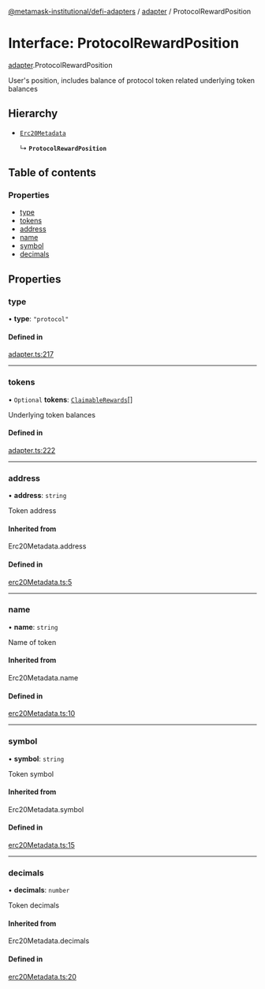 [@metamask-institutional/defi-adapters](../README.md) / [adapter](../modules/adapter.md) / ProtocolRewardPosition

# Interface: ProtocolRewardPosition

[adapter](../modules/adapter.md).ProtocolRewardPosition

User's position, includes balance of protocol token related underlying token balances

## Hierarchy

- [`Erc20Metadata`](../modules/erc20Metadata.md#erc20metadata)

  ↳ **`ProtocolRewardPosition`**

## Table of contents

### Properties

- [type](adapter.ProtocolRewardPosition.md#type)
- [tokens](adapter.ProtocolRewardPosition.md#tokens)
- [address](adapter.ProtocolRewardPosition.md#address)
- [name](adapter.ProtocolRewardPosition.md#name)
- [symbol](adapter.ProtocolRewardPosition.md#symbol)
- [decimals](adapter.ProtocolRewardPosition.md#decimals)

## Properties

### type

• **type**: ``"protocol"``

#### Defined in

[adapter.ts:217](https://github.com/consensys-vertical-apps/mmi-defi-adapters/blob/main/src/types/adapter.ts#L217)

___

### tokens

• `Optional` **tokens**: [`ClaimableRewards`](adapter.ClaimableRewards.md)[]

Underlying token balances

#### Defined in

[adapter.ts:222](https://github.com/consensys-vertical-apps/mmi-defi-adapters/blob/main/src/types/adapter.ts#L222)

___

### address

• **address**: `string`

Token address

#### Inherited from

Erc20Metadata.address

#### Defined in

[erc20Metadata.ts:5](https://github.com/consensys-vertical-apps/mmi-defi-adapters/blob/main/src/types/erc20Metadata.ts#L5)

___

### name

• **name**: `string`

Name of token

#### Inherited from

Erc20Metadata.name

#### Defined in

[erc20Metadata.ts:10](https://github.com/consensys-vertical-apps/mmi-defi-adapters/blob/main/src/types/erc20Metadata.ts#L10)

___

### symbol

• **symbol**: `string`

Token symbol

#### Inherited from

Erc20Metadata.symbol

#### Defined in

[erc20Metadata.ts:15](https://github.com/consensys-vertical-apps/mmi-defi-adapters/blob/main/src/types/erc20Metadata.ts#L15)

___

### decimals

• **decimals**: `number`

Token decimals

#### Inherited from

Erc20Metadata.decimals

#### Defined in

[erc20Metadata.ts:20](https://github.com/consensys-vertical-apps/mmi-defi-adapters/blob/main/src/types/erc20Metadata.ts#L20)
